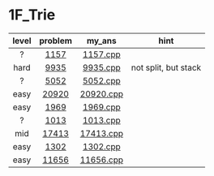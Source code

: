 # 1F_Trie
| level | problem | my_ans | hint |
| :--: | :--: | :--: | :--: |
| ? | [1157](https://www.acmicpc.net/problem/1157) | [1157.cpp](./1157/1157.cpp) |  |
| hard | [9935](https://www.acmicpc.net/problem/9935) | [9935.cpp](./9935/9935.cpp) | not split, but stack |
| ? | [5052](https://www.acmicpc.net/problem/5052) | [5052.cpp](./5052/5052.cpp) |  |
| easy | [20920](https://www.acmicpc.net/problem/20920) | [20920.cpp](./20920/20920.cpp) |  |
| easy | [1969](https://www.acmicpc.net/problem/1969) | [1969.cpp](./1969/1969.cpp) |  |
| ? | [1013](https://www.acmicpc.net/problem/1013) | [1013.cpp](./1013/1013.cpp) |  |
| mid | [17413](https://www.acmicpc.net/problem/17413) | [17413.cpp](./17413/17413.cpp) |  |
| easy | [1302](https://www.acmicpc.net/problem/1302) | [1302.cpp](./1302/1302.cpp) |  |
| easy | [11656](https://www.acmicpc.net/problem/11656) | [11656.cpp](./11656/11656.cpp) |  |
